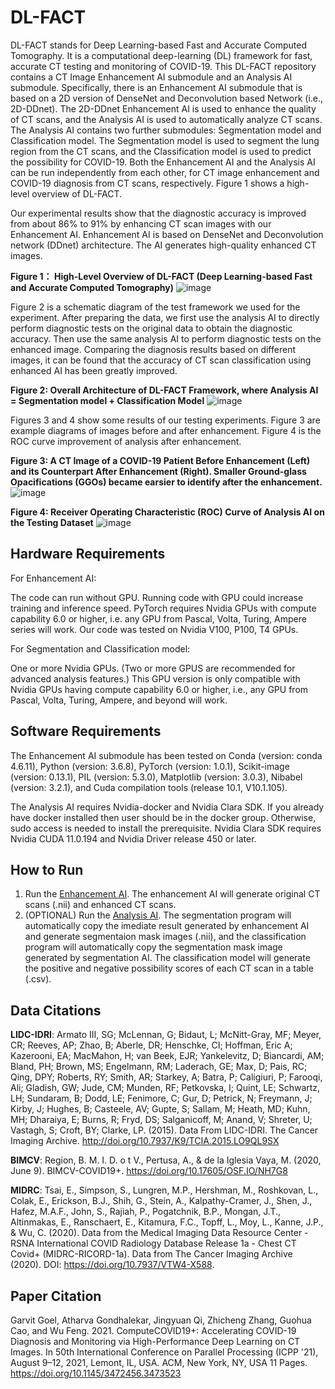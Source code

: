 # DL-FACT
DL-FACT stands for Deep Learning-based Fast and Accurate Computed Tomography. It is a computational deep-learning (DL) framework for fast, accurate CT testing and monitoring of COVID-19. This DL-FACT repository contains a CT Image Enhancement AI submodule and an Analysis AI submodule. Specifically, there is an Enhancement AI submodule that is based on a 2D version of DenseNet and Deconvolution based Network (i.e., 2D-DDnet). The 2D-DDnet Enhancement AI is used to enhance the quality of CT scans, and the Analysis AI is used to automatically analyze CT scans. The Analysis AI contains two further submodules: Segmentation model and Classification model. The Segmentation model is used to segment the lung region from the CT scans, and the Classification model is used to predict the possibility for COVID-19. Both the Enhancement AI and the Analysis AI can be run independently from each other, for CT image enhancement and COVID-19 diagnosis from CT scans, respectively. Figure 1 shows a high-level overview of DL-FACT. 

Our experimental results show that the diagnostic accuracy is improved from about 86% to 91% by enhancing CT scan images with our Enhancement AI.
Enhancement AI is based on DenseNet and Deconvolution network (DDnet) architecture. The AI generates high-quality enhanced CT images.

**Figure 1： High-Level Overview of DL-FACT (Deep Learning-based Fast and Accurate Computed Tomography)**
![image](https://user-images.githubusercontent.com/31482058/119709957-ab721000-be12-11eb-9bb2-cb20a8b6938a.png)

Figure 2 is a schematic diagram of the test framework we used for the experiment. After preparing the data, we first use the analysis AI to directly perform diagnostic tests on the original data to obtain the diagnostic accuracy. Then use the same analysis AI to perform diagnostic tests on the enhanced image. Comparing the diagnosis results based on different images, it can be found that the accuracy of CT scan classification using enhanced AI has been greatly improved.

**Figure 2: Overall Architecture of DL-FACT Framework, where Analysis AI = Segmentation model + Classification Model**
![image](https://user-images.githubusercontent.com/31482058/119988932-7cc37900-bf7b-11eb-8ef3-49226e2d331c.png)

Figures 3 and 4 show some results of our testing experiments. Figure 3 are example diagrams of images before and after enhancement. Figure 4 is the ROC curve improvement of analysis after enhancement. 

**Figure 3: A CT Image of a COVID-19 Patient Before Enhancement (Left) and its Counterpart After Enhancement (Right). Smaller Ground-glass Opacifications (GGOs) became earsier to identify after the enhancement.**
![image](https://user-images.githubusercontent.com/31482058/119993479-6e2b9080-bf80-11eb-8910-397743b80a62.png)

**Figure 4: Receiver Operating Characteristic (ROC) Curve of Analysis AI on the Testing Dataset**
![image](https://user-images.githubusercontent.com/31482058/119710075-cb093880-be12-11eb-95d2-66e8e0d5aa0b.png)

## Hardware Requirements

For Enhancement AI:

The code can run without GPU. Running code with GPU could increase training and inference speed. PyTorch requires Nvidia GPUs with compute capability 6.0 or higher, i.e. any GPU from Pascal, Volta, Turing, Ampere series will work. Our code was tested on Nvidia V100, P100, T4 GPUs.

For Segmentation and Classification model:

One or more Nvidia GPUs. (Two or more GPUS are recommended for advanced analysis features.) This GPU version is only compatible with Nvidia GPUs having compute capability 6.0 or higher, i.e., any GPU from Pascal, Volta, Turing, Ampere, and beyond will work.

## Software Requirements

The Enhancement AI submodule has been tested on Conda (version: conda 4.6.11), Python (version: 3.6.8), PyTorch (version: 1.0.1), Scikit-image (version: 0.13.1), PIL (version: 5.3.0), Matplotlib (version: 3.0.3), Nibabel (version: 3.2.1), and Cuda compilation tools (release 10.1, V10.1.105).

The Analysis AI requires Nvidia-docker and Nvidia Clara SDK. If you already have docker installed then user should be in the docker group. Otherwise, sudo access is needed to install the prerequisite. Nvidia Clara SDK requires Nvidia CUDA 11.0.194 and Nvidia Driver release 450 or later.


## How to Run
1. Run the [Enhancement AI](https://github.com/vtsynergy/2D-DECT). The enhancement AI will generate original CT scans (.nii) and enhanced CT scans.
2. (OPTIONAL) Run the [Analysis AI](https://github.com/vtsynergy/Analyze-AI). The segmentation program will automatically copy the imediate result generated by enhancement AI and generate segmentaion mask images (.nii), and the classification program will automatically copy the segmentation mask image generated by segmentation AI. The classification model will generate the positive and negative possibility scores of each CT scan in a table (.csv).

## Data Citations
**LIDC-IDRI**: Armato III, SG; McLennan, G; Bidaut, L; McNitt-Gray, MF; Meyer, CR; Reeves, AP; Zhao, B; Aberle, DR; Henschke, CI; Hoffman, Eric A; Kazerooni, EA; MacMahon, H; van Beek, EJR; Yankelevitz, D; Biancardi, AM; Bland, PH; Brown, MS; Engelmann, RM; Laderach, GE; Max, D; Pais, RC; Qing, DPY; Roberts, RY; Smith, AR; Starkey, A; Batra, P; Caligiuri, P; Farooqi, Ali; Gladish, GW; Jude, CM; Munden, RF; Petkovska, I; Quint, LE; Schwartz, LH; Sundaram, B; Dodd, LE; Fenimore, C; Gur, D; Petrick, N; Freymann, J; Kirby, J; Hughes, B; Casteele, AV; Gupte, S; Sallam, M; Heath, MD; Kuhn, MH; Dharaiya, E; Burns, R; Fryd, DS; Salganicoff, M; Anand, V; Shreter, U; Vastagh, S; Croft, BY; Clarke, LP. (2015). Data From LIDC-IDRI. The Cancer Imaging Archive. http://doi.org/10.7937/K9/TCIA.2015.LO9QL9SX

**BIMCV**: Region, B. M. I. D. o t V., Pertusa, A., & de la Iglesia Vaya, M. (2020, June 9). BIMCV-COVID19+. https://doi.org/10.17605/OSF.IO/NH7G8

**MIDRC**: Tsai, E., Simpson, S., Lungren, M.P., Hershman, M., Roshkovan, L., Colak, E., Erickson, B.J., Shih, G., Stein, A., Kalpathy-Cramer, J., Shen, J., Hafez, M.A.F., John, S., Rajiah, P., Pogatchnik, B.P., Mongan, J.T., Altinmakas, E., Ranschaert, E., Kitamura, F.C., Topff, L., Moy, L., Kanne, J.P., & Wu, C. (2020). Data from the Medical Imaging Data Resource Center - RSNA International COVID Radiology Database Release 1a - Chest CT Covid+ (MIDRC-RICORD-1a).  Data from The Cancer Imaging Archive (2020). DOI: https://doi.org/10.7937/VTW4-X588.

## Paper Citation
Garvit Goel, Atharva Gondhalekar, Jingyuan Qi, Zhicheng Zhang, Guohua Cao, and Wu Feng. 2021. ComputeCOVID19+: Accelerating COVID-19 Diagnosis and Monitoring via High-Performance Deep Learning on CT Images. In 50th International Conference on Parallel Processing (ICPP '21), August 9–12, 2021, Lemont, IL, USA. ACM, New York, NY, USA 11 Pages. https://doi.org/10.1145/3472456.3473523
